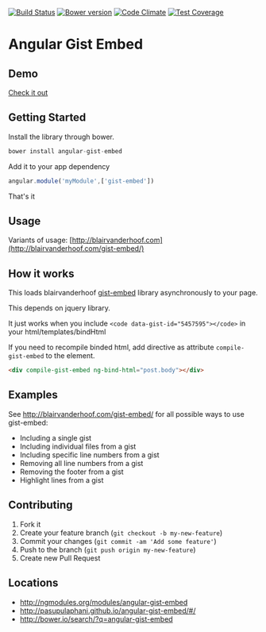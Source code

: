 [![Build Status](https://secure.travis-ci.org/pasupulaphani/angular-gist-embed.png?branch=master)](http://travis-ci.org/pasupulaphani/angular-gist-embed) [![Bower version](https://badge.fury.io/bo/angular-gist-embed.svg)](http://badge.fury.io/bo/angular-gist-embed) [![Code Climate](https://codeclimate.com/github/pasupulaphani/angular-gist-embed/badges/gpa.svg)](https://codeclimate.com/github/pasupulaphani/angular-gist-embed) [![Test Coverage](https://codeclimate.com/github/pasupulaphani/angular-gist-embed/badges/coverage.svg)](https://codeclimate.com/github/pasupulaphani/angular-gist-embed)

Angular Gist Embed
=========

Demo
------
[Check it out](http://embed.plnkr.co/aTr1jWrxbX9N9d6H2UFo/preview)

Getting Started
-----
Install the library through bower.
```js
bower install angular-gist-embed
```

Add it to your app dependency
```js
angular.module('myModule',['gist-embed'])
```

That's it

Usage
------

Variants of usage: [http://blairvanderhoof.com](http://blairvanderhoof.com/gist-embed/)

How it works
------
This loads blairvanderhoof [gist-embed](https://github.com/blairvanderhoof/gist-embed) library asynchronously to your page.

This depends on jquery library.

It just works when you include ```<code data-gist-id="5457595"></code>``` in your html/templates/bindHtml

If you need to recompile binded html, add directive as attribute ```compile-gist-embed``` to the element.

```html
<div compile-gist-embed ng-bind-html="post.body"></div>
```

Examples
------
See http://blairvanderhoof.com/gist-embed/ for all possible ways to use gist-embed:

- Including a single gist
- Including individual files from a gist
- Including specific line numbers from a gist
- Removing all line numbers from a gist
- Removing the footer from a gist
- Highlight lines from a gist

Contributing
------
1. Fork it
2. Create your feature branch (`git checkout -b my-new-feature`)
3. Commit your changes (`git commit -am 'Add some feature'`)
4. Push to the branch (`git push origin my-new-feature`)
5. Create new Pull Request

Locations
------
- http://ngmodules.org/modules/angular-gist-embed
- http://pasupulaphani.github.io/angular-gist-embed/#/
- http://bower.io/search/?q=angular-gist-embed


